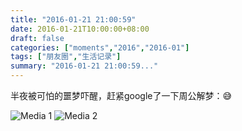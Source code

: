 ```yaml
---
title: "2016-01-21 21:00:59"
date: 2016-01-21T10:00:00+08:00
draft: false
categories: ["moments","2016","2016-01"]
tags: ["朋友圈","生活记录"]
summary: "2016-01-21 21:00:59..."
---
```


半夜被可怕的噩梦吓醒，赶紧google了一下周公解梦：😅

![Media 1](/Moments/photos/2016-01-21/201601212100590.jpg)
![Media 2](/Moments/photos/2016-01-21/201601212100591.jpg)


